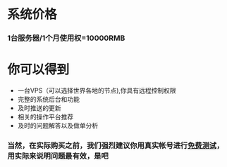 # 系统价格
### 1台服务器/1个月使用权=10000RMB

# 你可以得到
* 一台VPS（可以选择世界各地的节点),你具有远程控制权限
* 完整的系统后台和功能
* 及时推送的更新
* 相关的操作平台推荐
* 及时的问题解答以及做单分析

### 当然，在实际购买之前，我们强烈建议你用真实帐号进行[免费测试](freetest.md)，用实际来说明问题最有效，是吧